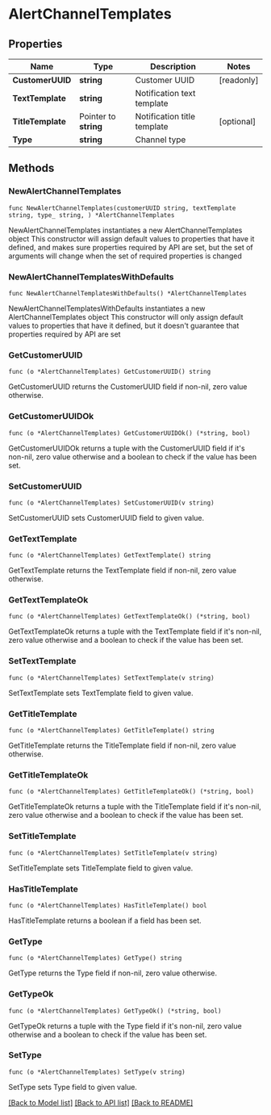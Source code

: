 # AlertChannelTemplates

## Properties

Name | Type | Description | Notes
------------ | ------------- | ------------- | -------------
**CustomerUUID** | **string** | Customer UUID | [readonly] 
**TextTemplate** | **string** | Notification text template | 
**TitleTemplate** | Pointer to **string** | Notification title template | [optional] 
**Type** | **string** | Channel type | 

## Methods

### NewAlertChannelTemplates

`func NewAlertChannelTemplates(customerUUID string, textTemplate string, type_ string, ) *AlertChannelTemplates`

NewAlertChannelTemplates instantiates a new AlertChannelTemplates object
This constructor will assign default values to properties that have it defined,
and makes sure properties required by API are set, but the set of arguments
will change when the set of required properties is changed

### NewAlertChannelTemplatesWithDefaults

`func NewAlertChannelTemplatesWithDefaults() *AlertChannelTemplates`

NewAlertChannelTemplatesWithDefaults instantiates a new AlertChannelTemplates object
This constructor will only assign default values to properties that have it defined,
but it doesn't guarantee that properties required by API are set

### GetCustomerUUID

`func (o *AlertChannelTemplates) GetCustomerUUID() string`

GetCustomerUUID returns the CustomerUUID field if non-nil, zero value otherwise.

### GetCustomerUUIDOk

`func (o *AlertChannelTemplates) GetCustomerUUIDOk() (*string, bool)`

GetCustomerUUIDOk returns a tuple with the CustomerUUID field if it's non-nil, zero value otherwise
and a boolean to check if the value has been set.

### SetCustomerUUID

`func (o *AlertChannelTemplates) SetCustomerUUID(v string)`

SetCustomerUUID sets CustomerUUID field to given value.


### GetTextTemplate

`func (o *AlertChannelTemplates) GetTextTemplate() string`

GetTextTemplate returns the TextTemplate field if non-nil, zero value otherwise.

### GetTextTemplateOk

`func (o *AlertChannelTemplates) GetTextTemplateOk() (*string, bool)`

GetTextTemplateOk returns a tuple with the TextTemplate field if it's non-nil, zero value otherwise
and a boolean to check if the value has been set.

### SetTextTemplate

`func (o *AlertChannelTemplates) SetTextTemplate(v string)`

SetTextTemplate sets TextTemplate field to given value.


### GetTitleTemplate

`func (o *AlertChannelTemplates) GetTitleTemplate() string`

GetTitleTemplate returns the TitleTemplate field if non-nil, zero value otherwise.

### GetTitleTemplateOk

`func (o *AlertChannelTemplates) GetTitleTemplateOk() (*string, bool)`

GetTitleTemplateOk returns a tuple with the TitleTemplate field if it's non-nil, zero value otherwise
and a boolean to check if the value has been set.

### SetTitleTemplate

`func (o *AlertChannelTemplates) SetTitleTemplate(v string)`

SetTitleTemplate sets TitleTemplate field to given value.

### HasTitleTemplate

`func (o *AlertChannelTemplates) HasTitleTemplate() bool`

HasTitleTemplate returns a boolean if a field has been set.

### GetType

`func (o *AlertChannelTemplates) GetType() string`

GetType returns the Type field if non-nil, zero value otherwise.

### GetTypeOk

`func (o *AlertChannelTemplates) GetTypeOk() (*string, bool)`

GetTypeOk returns a tuple with the Type field if it's non-nil, zero value otherwise
and a boolean to check if the value has been set.

### SetType

`func (o *AlertChannelTemplates) SetType(v string)`

SetType sets Type field to given value.



[[Back to Model list]](../README.md#documentation-for-models) [[Back to API list]](../README.md#documentation-for-api-endpoints) [[Back to README]](../README.md)


